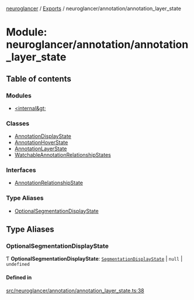 [neuroglancer](../README.md) / [Exports](../modules.md) / neuroglancer/annotation/annotation\_layer\_state

# Module: neuroglancer/annotation/annotation\_layer\_state

## Table of contents

### Modules

- [&lt;internal\&gt;](neuroglancer_annotation_annotation_layer_state._internal_.md)

### Classes

- [AnnotationDisplayState](../classes/neuroglancer_annotation_annotation_layer_state.AnnotationDisplayState.md)
- [AnnotationHoverState](../classes/neuroglancer_annotation_annotation_layer_state.AnnotationHoverState.md)
- [AnnotationLayerState](../classes/neuroglancer_annotation_annotation_layer_state.AnnotationLayerState.md)
- [WatchableAnnotationRelationshipStates](../classes/neuroglancer_annotation_annotation_layer_state.WatchableAnnotationRelationshipStates.md)

### Interfaces

- [AnnotationRelationshipState](../interfaces/neuroglancer_annotation_annotation_layer_state.AnnotationRelationshipState.md)

### Type Aliases

- [OptionalSegmentationDisplayState](neuroglancer_annotation_annotation_layer_state.md#optionalsegmentationdisplaystate)

## Type Aliases

### OptionalSegmentationDisplayState

Ƭ **OptionalSegmentationDisplayState**: [`SegmentationDisplayState`](../interfaces/neuroglancer_segmentation_display_state_frontend.SegmentationDisplayState.md) \| ``null`` \| `undefined`

#### Defined in

[src/neuroglancer/annotation/annotation_layer_state.ts:38](https://github.com/ActiveBrainAtlas2/neuroglancer/blob/91617476/src/neuroglancer/annotation/annotation_layer_state.ts#L38)
